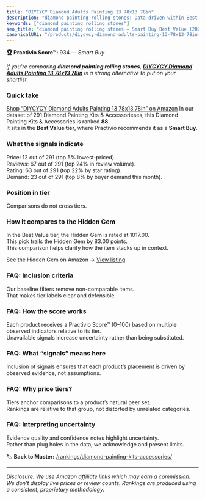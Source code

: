 ```yaml
---
title: "DIYCYCY Diamond Adults Painting 13 78x13 78in"
description: "diamond painting rolling stones: Data-driven within Best Value ranking using the Practivio Score™. Positioned by quality, value, demand, findability, momentum."
keywords: ["diamond painting rolling stones"]
seo_title: "diamond painting rolling stones — Smart Buy Best Value (2025)"
canonicalURL: "/products/diycycy-diamond-adults-painting-13-78x13-78in-B0D9GNZ7CC/"
---
```


**🏆 Practivio Score™:** 934 — _Smart Buy_


*If you're comparing **diamond painting rolling stones**, **[DIYCYCY Diamond Adults Painting 13 78x13 78in](https://www.amazon.com/dp/B0D9GNZ7CC?tag=practivio-20)** is a strong alternative to put on your shortlist.*
### Quick take
[Shop “DIYCYCY Diamond Adults Painting 13 78x13 78in” on Amazon](https://www.amazon.com/dp/B0D9GNZ7CC?tag=practivio-20)
In our dataset of 291 Diamond Painting Kits & Accessorieses, this Diamond Painting Kits & Accessories is ranked **88**.  
It sits in the **Best Value tier**, where Practivio recommends it as a **Smart Buy**.

### What the signals indicate
Price: 12 out of 291 (top 5% lowest-priced).  
Reviews: 67 out of 291 (top 24% in review volume).  
Rating: 63 out of 291 (top 22% by star rating).  
Demand: 23 out of 291 (top 8% by buyer demand this month).

### Position in tier
Comparisons do not cross tiers.

### How it compares to the Hidden Gem
In the Best Value tier, the Hidden Gem is rated at 1017.00.  
This pick trails the Hidden Gem by 83.00 points.  
This comparison helps clarify how the item stacks up in context.  

See the Hidden Gem on Amazon → [View listing](https://www.amazon.com/dp/B07P5YDBZR?tag=practivio-20)

### FAQ: Inclusion criteria
Our baseline filters remove non-comparable items.  
That makes tier labels clear and defensible.

### FAQ: How the score works
Each product receives a Practivio Score™ (0–100) based on multiple observed indicators relative to its tier.  
Unavailable signals increase uncertainty rather than being substituted.

### FAQ: What “signals” means here
Inclusion of signals ensures that each product’s placement is driven by observed evidence, not assumptions.

### FAQ: Why price tiers?
Tiers anchor comparisons to a product’s natural peer set.  
Rankings are relative to that group, not distorted by unrelated categories.

### FAQ: Interpreting uncertainty
Evidence quality and confidence notes highlight uncertainty.  
Rather than plug holes in the data, we acknowledge and present limits.


🏷️ **Back to Master:** [/rankings/diamond-painting-kits-accessories/](/rankings/diamond-painting-kits-accessories/)

---
_Disclosure: We use Amazon affiliate links which may earn a commission. We don’t display live prices or review counts. Rankings are produced using a consistent, proprietary methodology._
